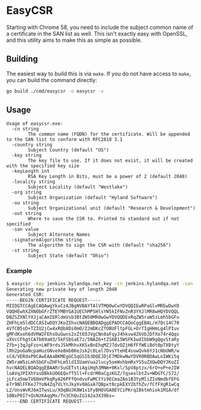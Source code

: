 # EasyCSR

Starting with Chrome 58, you need to include the subject common name of a certificate in the SAN list as well.
This isn't exactly easy with OpenSSL, and this utility aims to make this as simple as possible.

## Building

The easiest way to build this is via `make`. If you do not have access to `make`, you can build the command directly:

```bash
go build ./cmd/easycsr -o easycsr -v
```

## Usage

```text
Usage of easycsr.exe:
  -cn string
        The common name (FQDN) for the certificate. Will be appended to the SAN list to conform with RFC2818 3.1
  -country string
        Subject Country (default "US")
  -key string
        The key file to use. If it does not exist, it will be created with the specified key size
  -keyLength int
        RSA Key Length in Bits, must be a power of 2 (default 2048)
  -locality string
        Subject Locality (default "Westlake")
  -org string
        Subject Organization (default "Hyland Software")
  -ou string
        Subject Organizational unit (default "Research & Development")
  -out string
        Where to save the CSR to. Printed to standard out if not specified
  -san value
        Subject Alternate Names
  -signatureAlgorithm string
        The algorithm to sign the CSR with (default "sha256")
  -st string
        Subject State (default "Ohio")
```

### Example

```bash
$ easycsr -key jenkins.hylandqa.net.key -cn jenkins.hylandqa.net -san '*.jenkins.hylandqa.net'
Generating new private key of length 2048
Generated CSR:
-----BEGIN CERTIFICATE REQUEST-----
MIIDGTCCAgECAQAwgYkxCzAJBgNVBAYTAlVTMQ0wCwYDVQQIEwRPaGlvMREwDwYD
VQQHEwhXZXN0bGFrZTEYMBYGA1UEChMPSHlsYW5kIFNvZnR3YXJlMR8wHQYDVQQL
DBZSZXNlYXJjaCAmIERldmVsb3BtZW50MR0wGwYDVQQDExRqZW5raW5zLmh5bGFu
ZHFhLm5ldDCCASIwDQYJKoZIhvcNAQEBBQADggEPADCCAQoCggEBAL/m7Qc14C70
4VfCB5sD+TZIU2jCw4xRQb8Di0mO/ZJmDKcZfOBUFltpFGL+OrTIgHHmLg4lPIuv
gMFdKxoh6dVRW2FEhsOuGwns2xZtEOJVgCNn8aFqyJ4hkvw4Z6VbJDfXo74r4Qqs
uXVcCFhgtCA7b89aH3/5kFSbSaE7z/5NAZ6+tZS6B15WSFK1wdIbbW9gQgvStaRy
Zfb+j3qJgFzo+LWF9rdsJSkMhhvXKSxBnEhqMZJ7dvOZjH6fFfWEiBdt0pTXBtyY
lRh2poGaNcpaHuzGNveXe8mb8KeJsk2c8Lel7DvsYteHE4sowQvk6YJ1cNbUWR/w
sCd/VERdxP0CAwEAAaBKMEgGCSqGSIb3DQEJDjE7MDkwNwYDVR0RBDAwLoIWKi5q
ZW5raW5zLmh5bGFuZHFhLm5ldIIUamVua2lucy5oeWxhbmRxYS5uZXQwDQYJKoZI
hvcNAQELBQADggEBAARr5uGETstiAgiHqh3MNm+0Kxl/SpV8ptzx/6rO+oP+eJIW
loAVqJPIXhYasDBkkUO6EQxfT5ll+FcdrM0aCgzKGZ/7qsexlbtZv+WDGTC/S72/
jLFca5mwTV68mVPkqRyA26PFfQndvvFwMCtYi9ECmaZAo1B3YyMliZIoNmdbfEFG
e7r9NlFFKeJ7YoN4Zq7VLYnJkyXv0AGxA7QBpxt0cpkEXY2bfhZv/fCfFXgR1wCq
L2/UnsWvRJ6mITwsLu/XOqBUJK8W1x1FyBHOVGA8EYCiPKrqIBktmhiok1M1A/df
10BxP0I7+QsNzKAqgMx/Tn3ChQuIG142a3X39bs=
-----END CERTIFICATE REQUEST-----
```
